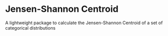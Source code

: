 # Jensen-Shannon Centroid
A lightweight package to calculate the Jensen-Shannon Centroid of a set of categorical distributions
